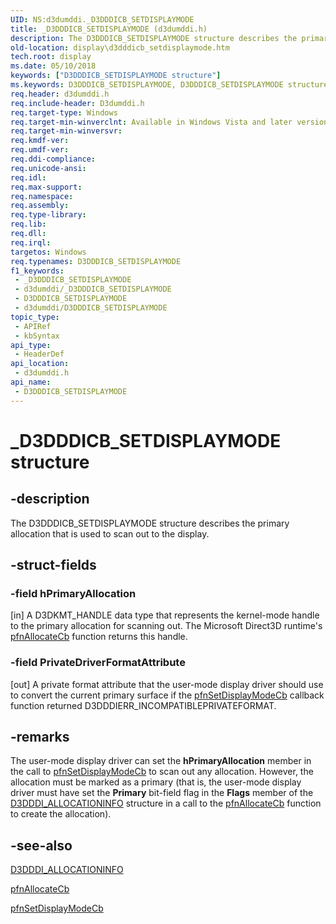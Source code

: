 ```yaml
---
UID: NS:d3dumddi._D3DDDICB_SETDISPLAYMODE
title: _D3DDDICB_SETDISPLAYMODE (d3dumddi.h)
description: The D3DDDICB_SETDISPLAYMODE structure describes the primary allocation that is used to scan out to the display.
old-location: display\d3dddicb_setdisplaymode.htm
tech.root: display
ms.date: 05/10/2018
keywords: ["D3DDDICB_SETDISPLAYMODE structure"]
ms.keywords: D3DDDICB_SETDISPLAYMODE, D3DDDICB_SETDISPLAYMODE structure [Display Devices], D3D_param_Structs_4aeee940-b195-4020-ad42-b69a2f34f93e.xml, _D3DDDICB_SETDISPLAYMODE, d3dumddi/D3DDDICB_SETDISPLAYMODE, display.d3dddicb_setdisplaymode
req.header: d3dumddi.h
req.include-header: D3dumddi.h
req.target-type: Windows
req.target-min-winverclnt: Available in Windows Vista and later versions of the Windows operating systems.
req.target-min-winversvr: 
req.kmdf-ver: 
req.umdf-ver: 
req.ddi-compliance: 
req.unicode-ansi: 
req.idl: 
req.max-support: 
req.namespace: 
req.assembly: 
req.type-library: 
req.lib: 
req.dll: 
req.irql: 
targetos: Windows
req.typenames: D3DDDICB_SETDISPLAYMODE
f1_keywords:
 - _D3DDDICB_SETDISPLAYMODE
 - d3dumddi/_D3DDDICB_SETDISPLAYMODE
 - D3DDDICB_SETDISPLAYMODE
 - d3dumddi/D3DDDICB_SETDISPLAYMODE
topic_type:
 - APIRef
 - kbSyntax
api_type:
 - HeaderDef
api_location:
 - d3dumddi.h
api_name:
 - D3DDDICB_SETDISPLAYMODE
---
```


# _D3DDDICB_SETDISPLAYMODE structure


## -description

The D3DDDICB_SETDISPLAYMODE structure describes the primary allocation that is used to scan out to the display.

## -struct-fields

### -field hPrimaryAllocation

[in] A D3DKMT_HANDLE data type that represents the kernel-mode handle to the primary allocation for scanning out. The Microsoft Direct3D runtime's <a href="/windows-hardware/drivers/ddi/d3dumddi/nc-d3dumddi-pfnd3dddi_allocatecb">pfnAllocateCb</a> function returns this handle.

### -field PrivateDriverFormatAttribute

[out] A private format attribute that the user-mode display driver should use to convert the current primary surface if the <a href="/windows-hardware/drivers/ddi/d3dumddi/nc-d3dumddi-pfnd3dddi_setdisplaymodecb">pfnSetDisplayModeCb</a> callback function returned D3DDDIERR_INCOMPATIBLEPRIVATEFORMAT.

## -remarks

The user-mode display driver can set the <b>hPrimaryAllocation</b> member in the call to <a href="/windows-hardware/drivers/ddi/d3dumddi/nc-d3dumddi-pfnd3dddi_setdisplaymodecb">pfnSetDisplayModeCb</a> to scan out any allocation. However, the allocation must be marked as a primary (that is, the user-mode display driver must have set the <b>Primary</b> bit-field flag in the <b>Flags</b> member of the <a href="/windows-hardware/drivers/ddi/d3dukmdt/ns-d3dukmdt-_d3dddi_allocationinfo">D3DDDI_ALLOCATIONINFO</a> structure in a call to the <a href="/windows-hardware/drivers/ddi/d3dumddi/nc-d3dumddi-pfnd3dddi_allocatecb">pfnAllocateCb</a> function to create the allocation).

## -see-also

<a href="/windows-hardware/drivers/ddi/d3dukmdt/ns-d3dukmdt-_d3dddi_allocationinfo">D3DDDI_ALLOCATIONINFO</a>



<a href="/windows-hardware/drivers/ddi/d3dumddi/nc-d3dumddi-pfnd3dddi_allocatecb">pfnAllocateCb</a>



<a href="/windows-hardware/drivers/ddi/d3dumddi/nc-d3dumddi-pfnd3dddi_setdisplaymodecb">pfnSetDisplayModeCb</a>
